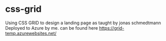 # css-grid
Using CSS GRID to design a landing page as taught by jonas schmedtmann
Deployed to Azure by me. 
can be found here https://grid-temp.azurewebsites.net/
